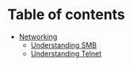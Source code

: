 # Table of contents

* [Networking](README.md)
  * [Understanding SMB](networking/understanding-smb.md)
  * [Understanding Telnet](networking/understanding-telnet.md)
